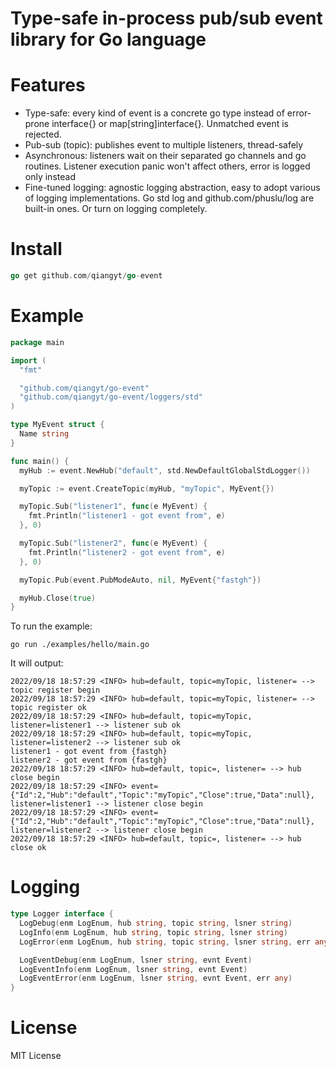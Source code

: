 # Type-safe in-process pub/sub event library for Go language

# Features
  - Type-safe: every kind of event is a concrete go type instead of error-prone interface{} or map[string]interface{}. Unmatched event is rejected.
  - Pub-sub (topic): publishes event to multiple listeners, thread-safely
  - Asynchronous: listeners wait on their separated go channels and go routines. Listener execution panic won't affect others, error is logged only instead
  - Fine-tuned logging: agnostic logging abstraction, easy to adopt various of logging implementations. Go std log and github.com/phuslu/log are built-in ones. Or turn on logging completely.

# Install
  ```go
  go get github.com/qiangyt/go-event
  ```

# Example
  ```go
  package main

  import (
    "fmt"

    "github.com/qiangyt/go-event"
    "github.com/qiangyt/go-event/loggers/std"
  )

  type MyEvent struct {
    Name string
  }

  func main() {
    myHub := event.NewHub("default", std.NewDefaultGlobalStdLogger())

    myTopic := event.CreateTopic(myHub, "myTopic", MyEvent{})

    myTopic.Sub("listener1", func(e MyEvent) {
      fmt.Println("listener1 - got event from", e)
    }, 0)

    myTopic.Sub("listener2", func(e MyEvent) {
      fmt.Println("listener2 - got event from", e)
    }, 0)

    myTopic.Pub(event.PubModeAuto, nil, MyEvent{"fastgh"})

    myHub.Close(true)
  }
  ```

  To run the example:
  ```shell
  go run ./examples/hello/main.go
  ```

  It will output:
  ```log
  2022/09/18 18:57:29 <INFO> hub=default, topic=myTopic, listener= --> topic register begin
  2022/09/18 18:57:29 <INFO> hub=default, topic=myTopic, listener= --> topic register ok
  2022/09/18 18:57:29 <INFO> hub=default, topic=myTopic, listener=listener1 --> listener sub ok
  2022/09/18 18:57:29 <INFO> hub=default, topic=myTopic, listener=listener2 --> listener sub ok
  listener1 - got event from {fastgh}
  listener2 - got event from {fastgh}
  2022/09/18 18:57:29 <INFO> hub=default, topic=, listener= --> hub close begin
  2022/09/18 18:57:29 <INFO> event={"Id":2,"Hub":"default","Topic":"myTopic","Close":true,"Data":null}, listener=listener1 --> listener close begin
  2022/09/18 18:57:29 <INFO> event={"Id":2,"Hub":"default","Topic":"myTopic","Close":true,"Data":null}, listener=listener2 --> listener close begin
  2022/09/18 18:57:29 <INFO> hub=default, topic=, listener= --> hub close ok
  ```

# Logging

  ```go
  type Logger interface {
    LogDebug(enm LogEnum, hub string, topic string, lsner string)
    LogInfo(enm LogEnum, hub string, topic string, lsner string)
    LogError(enm LogEnum, hub string, topic string, lsner string, err any)

    LogEventDebug(enm LogEnum, lsner string, evnt Event)
    LogEventInfo(enm LogEnum, lsner string, evnt Event)
    LogEventError(enm LogEnum, lsner string, evnt Event, err any)
  }
  ```


# License
  MIT License
